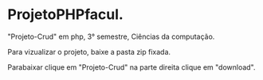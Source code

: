# ProjetoPHPfacul.
"Projeto-Crud" em php, 3° semestre, Ciências da computação.

Para vizualizar o projeto, baixe a pasta zip fixada.

Parabaixar clique em "Projeto-Crud" na parte direita clique em "download".
